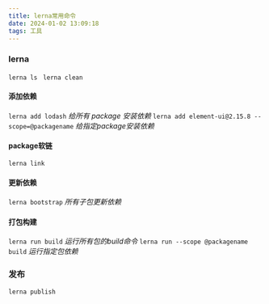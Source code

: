 ```yaml
---
title: lerna常用命令
date: 2024-01-02 13:09:18
tags: 工具
---
```


### lerna
``lerna ls ``
``lerna clean ``
#### 添加依赖
``lerna add lodash``   *给所有 package 安装依赖*
``lerna add element-ui@2.15.8 --scope=@packagename``   *给指定package安装依赖*
<!-- more -->

#### package软链
``lerna link``

#### 更新依赖
``lerna bootstrap``  *所有子包更新依赖*

#### 打包构建
``lerna run build``  *运行所有包的build命令*
``lerna run --scope @packagename build`` *运行指定包依赖*
### 发布
``lerna publish``

